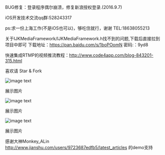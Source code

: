 
BUG修复：登录程序偶尔崩溃，修复新浪授权登录.(2016.9.7)

iOS开发技术交流qq群:528243317

ps:求一份上海工作(不是iOS也可以)，够吃住就行，谢谢  TEL:18638055213

关于IJKMediaFramework/IJKMediaFramework.h找不到的问题,下载后直接拉到项目中即可
下载地址：https://pan.baidu.com/s/1boPOomN 密码:：9yd8

快速集成RTMP的视频推流教程：http://www.code4app.com/blog-843201-315.html

喜欢请 Star & Fork

![image text](https://github.com/XLAccount/MiaoBo/blob/master/程序展示1.gif)


展示图片



![image text](https://github.com/XLAccount/MiaoBo/blob/master/程序展示2.gif)


展示图片



![image text](https://github.com/XLAccount/MiaoBo/blob/master/程序展示3.gif)



展示图片

感谢大神Monkey_ALin http://www.jianshu.com/users/9723687edfb5/latest_articles 的demo支持
